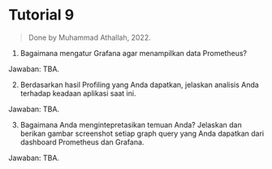 # Tutorial 9

> Done by Muhammad Athallah, 2022.

1. Bagaimana mengatur Grafana agar menampilkan data Prometheus?

Jawaban: TBA.

2. Berdasarkan hasil Profiling yang Anda dapatkan, jelaskan analisis Anda terhadap keadaan aplikasi saat ini.

Jawaban: TBA.

3. Bagaimana Anda mengintepretasikan temuan Anda? Jelaskan dan berikan gambar screenshot setiap graph query yang Anda dapatkan dari dashboard Prometheus dan Grafana.

Jawaban: TBA.
